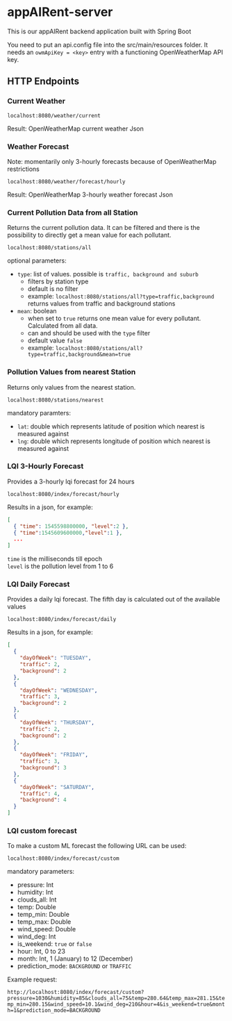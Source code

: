 # appAIRent-server
This is our appAIRent backend application built with Spring Boot

You need to put an api.config file into the src/main/resources folder. 
It needs an `owmApiKey = <key>` entry with a functioning OpenWeatherMap API key.

##  HTTP Endpoints

### Current Weather

```localhost:8080/weather/current```

Result: OpenWeatherMap current weather Json
 
### Weather Forecast

Note: momentarily only 3-hourly forecasts because of OpenWeatherMap restrictions

`localhost:8080/weather/forecast/hourly`

Result: OpenWeatherMap 3-hourly weather forecast Json

### Current Pollution Data from all Station

Returns the current pollution data. 
It can be filtered and there is the possibility to directly get a mean value for
 each pollutant.

`localhost:8080/stations/all`

optional parameters:

- `type`: list of values. possible is `traffic, background and suburb`
  - filters by station type
  - default is no filter
  - example: `localhost:8080/stations/all?type=traffic,background`  
  returns values from traffic and background stations 
- `mean`: boolean
  - when set to `true` returns one mean value for every pollutant. Calculated from all data.
  - can and should be used with the `type` filter
  - default value `false`
  - example: `localhost:8080/stations/all?type=traffic,background&mean=true`

### Pollution Values from nearest Station 

Returns only values from the nearest station.

`localhost:8080/stations/nearest`

 mandatory paramters:
 
 - `lat`: double which represents latitude of position which nearest is measured against
 - `lng`: double which represents longitude of position which nearest is measured against

### LQI 3-Hourly Forecast

Provides a 3-hourly lqi forecast for 24 hours

`localhost:8080/index/forecast/hourly`

Results in a json, for example:
```json
[
  { "time": 1545598800000, "level":2 },
  { "time":1545609600000,"level":1 },
  ...
]
```

`time` is the milliseconds till epoch  
`level` is the pollution level from 1 to 6

### LQI Daily Forecast

Provides a daily lqi forecast. The fifth day is calculated out of the available values

`localhost:8080/index/forecast/daily`

Results in a json, for example:
```json
[
  {
    "dayOfWeek": "TUESDAY",
    "traffic": 2,
    "background": 2
  },
  {
    "dayOfWeek": "WEDNESDAY",
    "traffic": 3,
    "background": 2
  },
  {
    "dayOfWeek": "THURSDAY",
    "traffic": 2,
    "background": 2
  },
  {
    "dayOfWeek": "FRIDAY",
    "traffic": 3,
    "background": 3
  },
  {
    "dayOfWeek": "SATURDAY",
    "traffic": 4,
    "background": 4
  }
]
```

### LQI custom forecast

To make a custom ML forecast the following URL can be used:

`localhost:8080/index/forecast/custom`

mandatory parameters:

- pressure: Int
- humidity: Int
- clouds_all: Int
- temp: Double
- temp_min: Double
- temp_max: Double
- wind_speed: Double
- wind_deg: Int
- is_weekend: `true` or `false`
- hour: Int, 0 to 23
- month: Int, 1 (January) to 12 (December)
- prediction_mode: `BACKGROUND` or `TRAFFIC`

Example request:

`http://localhost:8080/index/forecast/custom?pressure=1030&humidity=85&clouds_all=75&temp=280.64&temp_max=281.15&temp_min=280.15&wind_speed=10.1&wind_deg=210&hour=4&is_weekend=true&month=1&prediction_mode=BACKGROUND`
